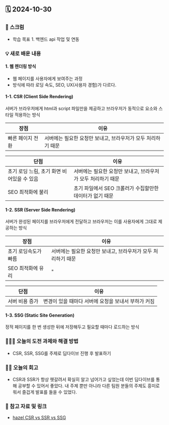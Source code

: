 ## 🗓️ 2024-10-30

### 🐌 스크럼

- 학습 목표 1. 백엔드 api 작업 및 연동

### 💡 새로 배운 내용

#### 1. 웹 렌더링 방식

- 웹 페이지를 사용자에게 보여주는 과정
- 방식에 따라 로딩 속도, SEO, UX(사용자 경험)가 다르다.

#### 1-1. CSR (Client Side Rendering)
서버가 브라우저에게 html과 script 파일만을 제공하고 브라우저가 동적으로 요소와 스타일 적용하는 방식

| 장점 | 이유 |
| --- | --- |
| 빠른 페이지 전환 | 서버에는 필요한 요청만 보내고, 브라우저가 모두 처리하기 때문 |

| 단점 | 이유 |
| --- | --- |
| 초기 로딩 느림, 초기 화면 비어있을 수 있음 | 서버에는 필요한 요청만 보내고, 브라우저가 모두 처리하기 때문 |
| SEO 최적화에 불리 | 초기 파일에서 SEO 크롤러가 수집할만한 데이터가 없기 때문 |


#### 1-2. SSR (Server Side Rendering)
서버가 완성된 페이지를 브라우저에게 전달하고 브라우저는 이를 사용자에게 그대로 제공하는 방식

| 장점 | 이유 |
| --- | --- |
| 초기 로딩속도가 빠름 | 서버에는 필요한 요청만 보내고, 브라우저가 모두 처리하기 때문 |
| SEO 최적화에 유리 | " |

| 단점 | 이유 |
| --- | --- |
| 서버 비용 증가 | 변경이 있을 때마다 서버에 요청을 보내서 부하가 커짐 |

#### 1-3. SSG (Static Site Generation)
정적 페이지를 한 번 생성한 뒤에 저장해두고 필요할 때마다 로드하는 방식

### 👩🏻‍💻 오늘의 도전 과제와 해결 방법

- CSR, SSR, SSG를 주제로 딥다이브 진행 후 발표하기

### 👏🏻 오늘의 회고

- CSR과 SSR가 항상 헷갈려서 확실히 알고 넘어가고 싶었는데 이번 딥다이브를 통해 공부할 수 있어서 좋았다. 내 주제 뿐만 아니라 다른 팀원 분들의 주제도 흥미로워서 즐겁게 발표를 들을 수 있었다.

### 🔗 참고 자료 및 링크
- [hazel CSR vs SSR vs SSG](https://www.notion.so/adapterz/hazel-park-a18199e149154a578f3177c92d0d02b0#a6b4e1ec8c5140efbe1852375e10d07d)
